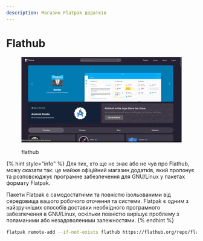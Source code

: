 ```yaml
---
description: Магазин Flatpak додатків
---
```


# Flathub

<figure><img src="../../../.gitbook/assets/image (9).png" alt=""><figcaption><p>flathub</p></figcaption></figure>

{% hint style="info" %}
Для тих, хто ще не знає або не чув про Flathub, можу сказати так: це майже офіційний магазин додатків, який пропонує та розповсюджує програмне забезпечення для GNU/Linux у пакетах формату Flatpak.

Пакети Flatpak є самодостатніми та повністю ізольованими від середовища вашого робочого оточення та системи. Flatpak є одним з найзручніших способів доставки необхідного програмного забезпечення в GNU/Linux, оскільки повністю вирішує проблему з поламаними або незадоволеними залежностями.
{% endhint %}

```bash
flatpak remote-add --if-not-exists flathub https://flathub.org/repo/flathub.flatpakrepo
```
